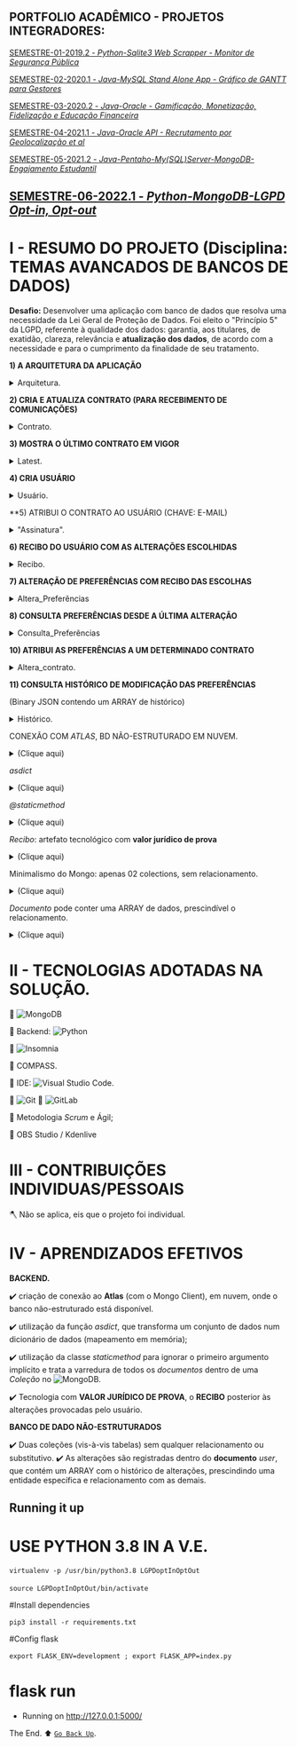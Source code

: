 ## PORTFOLIO ACADÊMICO - PROJETOS INTEGRADORES:

[SEMESTRE-01-2019.2 - *Python-Sqlite3 Web Scrapper - Monitor de Segurança Pública*](https://github.com/ODAGAMMXIX/PFOLIO1_DANZO) 

[SEMESTRE-02-2020.1 - *Java-MySQL Stand Alone App - Gráfico de GANTT para Gestores*](https://github.com/ODAGAMMXIX/PFOLIO2_GANTT)

[SEMESTRE-03-2020.2 - *Java-Oracle - Gamificação, Monetização, Fidelização e Educação Financeira*](https://github.com/ODAGAMMXIX/PFOLIO3_VALCODE)

[SEMESTRE-04-2021.1 - *Java-Oracle API - Recrutamento por Geolocalização et al*](https://github.com/ODAGAMMXIX/PFOLIO4_JOBNATION)

[SEMESTRE-05-2021.2 - *Java-Pentaho-My(SQL)Server-MongoDB-Engajamento Estudantil*](https://github.com/ODAGAMMXIX/PFOLIO5_EDUCALYTICS)

## [SEMESTRE-06-2022.1 - *Python-MongoDB-LGPD Opt-in, Opt-out*](https://github.com/ODAGAMMXIX/PFOLIO6_OPTIN_OUT)


# I - RESUMO DO PROJETO (Disciplina: TEMAS AVANCADOS DE BANCOS DE DADOS)

**Desafio:** Desenvolver uma aplicação com banco de dados que resolva uma necessidade da Lei Geral de Proteção de Dados. Foi eleito o "Princípio 5" da LGPD, referente à qualidade  dos  dados:  garantia,  aos  titulares,  de  exatidão,  clareza, relevância  e  **atualização  dos  dados**,  de  acordo  com  a  necessidade  e  para  o cumprimento da finalidade de seu tratamento.

**1) A ARQUITETURA DA APLICAÇÃO**

<details><summary> Arquitetura.</summary>
<p align="center">
<img src="https://user-images.githubusercontent.com/54047352/165441157-5dfd32f0-fa09-41ea-82b9-3c9c73636201.png">
</p>
</details>

**2) CRIA E ATUALIZA CONTRATO (PARA RECEBIMENTO DE COMUNICAÇÕES)**
<details><summary> Contrato.</summary>
<p align="center">
<img src="https://user-images.githubusercontent.com/54047352/166626339-8e182d75-7d2e-4ac7-8137-514244de1b69.png">
<img src="https://user-images.githubusercontent.com/54047352/166626340-9d461710-2c9c-4c50-b4f4-1d8ad796ace8.png">
</p>
</details>
 
**3) MOSTRA O ÚLTIMO CONTRATO EM VIGOR**
<details><summary> Latest.</summary>
<p align="center">
<img src="https://user-images.githubusercontent.com/54047352/166626341-69e0d45b-0d3d-4df2-8a24-476e2af35d68.png">
</p>
</details>

**4) CRIA USUÁRIO**
<details><summary>Usuário.</summary>
<p align="center">
<img src="https://user-images.githubusercontent.com/54047352/166626344-6cce5e90-73b6-4af0-9b0b-875b2b012aec.png">
</p>
</details>

**5) ATRIBUI O CONTRATO AO USUÁRIO (CHAVE: E-MAIL)

<details><summary> "Assinatura".</summary>
<p align="center">
<img src="https://user-images.githubusercontent.com/54047352/166626349-8233bd13-d742-4354-96ff-10f96a8c39df.png">
</p>
</details>

**6) RECIBO DO USUÁRIO COM AS ALTERAÇÕES ESCOLHIDAS**
<details><summary> Recibo.</summary>
<p align="center">
<img src="https://user-images.githubusercontent.com/54047352/166626352-3694be99-fe27-42e5-86a0-0e35cda16967.png">
</p>
</details>

**7) ALTERAÇÃO DE PREFERÊNCIAS COM RECIBO DAS ESCOLHAS**
<details><summary> Altera_Preferências</summary>
<p align="center">
<img src="https://user-images.githubusercontent.com/54047352/166626354-daeba86b-2b48-40e1-8d82-b225443f8653.png">
    (usuária: Natasha)
<img src="https://user-images.githubusercontent.com/54047352/166626359-96d2e8f8-feeb-442c-b882-39c8a6fd0ba7.png">
    (usuária: Iron-man)
</p>
</details>

**8) CONSULTA PREFERÊNCIAS DESDE A ÚLTIMA ALTERAÇÃO**

<details><summary> Consulta_Preferências</summary>
<p align="center">
<img src="https://user-images.githubusercontent.com/54047352/166626356-d5dd58cb-25e6-4504-b6ef-8f106e929cd5.png">
</p>
</details>


**10) ATRIBUI AS PREFERÊNCIAS A UM DETERMINADO CONTRATO**
<details><summary> Altera_contrato.</summary>
<p align="center">
<img src="https://user-images.githubusercontent.com/54047352/166626364-67a3aeac-a853-4a34-84c3-4025ded4557d.png">
<img src="https://user-images.githubusercontent.com/54047352/166626366-9936d33d-00a6-4715-b624-09d6c4dfc16d.png">
<img src="https://user-images.githubusercontent.com/54047352/166626368-f17c67a9-377f-4c0f-b8b1-d471d7dee4f2.png">
<img src="https://user-images.githubusercontent.com/54047352/166626369-fd736e7e-24c2-488e-8443-48b5b997ef0e.png">
</p>
</details>


**11) CONSULTA HISTÓRICO DE MODIFICAÇÃO DAS PREFERÊNCIAS**

(Binary JSON contendo um ARRAY de histórico)
<details><summary> Histórico.</summary>
<p align="center">
<img src="https://user-images.githubusercontent.com/54047352/166626370-d6c316a1-ca1d-4899-bbaf-a3f66a63255d.png">
<img src="https://user-images.githubusercontent.com/54047352/166626372-5d75a461-b724-4607-b70a-b2a251e15154.png">
<img src="https://user-images.githubusercontent.com/54047352/166626373-5aed99c0-01bc-41a8-a5b7-f2c4bdbc68e3.png">
<img src="https://user-images.githubusercontent.com/54047352/166626378-17611c2a-ca2f-4bd5-9b1e-7b66aa80471b.png">
<img src="https://user-images.githubusercontent.com/54047352/166626346-142bc1fd-36b1-470c-8f8a-9d6e0e0f8f79.png">
<img src="https://user-images.githubusercontent.com/54047352/166626348-5c13e632-06ac-41ed-9547-57b98f8bf9df.png">
</p>
</details>

CONEXÃO COM *ATLAS*, BD NÃO-ESTRUTURADO EM NUVEM.

<details><summary> (Clique aqui)</summary>
<p align="center">
<img src="https://github.com/ODAGAMMXIX/PFOLIO6_OPTIN_OUT/blob/aa82d170c540c2ad9a7f03495e7a9bbf81d2b234/imgs/Screenshot%20from%202022-06-19%2023-11-29.png">
</p>
</details>

*asdict*
<details><summary> (Clique aqui)</summary>
<p align="center">
<img src="https://github.com/ODAGAMMXIX/PFOLIO6_OPTIN_OUT/blob/aa82d170c540c2ad9a7f03495e7a9bbf81d2b234/imgs/Screenshot%20from%202022-06-19%2023-13-24.png">
</p>
</details>

*@staticmethod*
<details><summary> (Clique aqui)</summary>
<p align="center">
<img src="https://github.com/ODAGAMMXIX/PFOLIO6_OPTIN_OUT/blob/9f9935e8c5b85b2c0366b5e9ba42d5ba8ce6f79a/imgs/Screenshot%20from%202022-06-19%2023-50-10.png">
</p>
</details>

*Recibo*: artefato tecnológico com **valor jurídico de prova**
<details><summary> (Clique aqui)</summary>
<p align="center">
<img src="https://github.com/ODAGAMMXIX/PFOLIO6_OPTIN_OUT/blob/aa82d170c540c2ad9a7f03495e7a9bbf81d2b234/imgs/Screenshot%20from%202022-06-19%2023-14-20.png">
</p>
</details>

Minimalismo do Mongo: apenas 02 colections, sem relacionamento.
<details><summary> (Clique aqui)</summary>
<p align="center">
<img src="https://github.com/ODAGAMMXIX/PFOLIO6_OPTIN_OUT/blob/aa82d170c540c2ad9a7f03495e7a9bbf81d2b234/imgs/Screenshot%20from%202022-06-19%2023-17-32.png">
</p>
</details>

*Documento* pode conter uma ARRAY de dados, prescindível o relacionamento.
<details><summary> (Clique aqui)</summary>
<p align="center">
<img src="https://github.com/ODAGAMMXIX/PFOLIO6_OPTIN_OUT/blob/aa82d170c540c2ad9a7f03495e7a9bbf81d2b234/imgs/Screenshot%20from%202022-06-19%2023-18-21.png">
</p>
</details>

# II -  TECNOLOGIAS ADOTADAS NA SOLUÇÃO.

:wrench: ![MongoDB](https://img.shields.io/badge/MongoDB-%234ea94b.svg?style=for-the-badge&logo=mongodb&logoColor=white)

:wrench:  Backend: ![Python](https://img.shields.io/badge/python-3670A0?style=for-the-badge&logo=python&logoColor=ffdd54) 

:wrench:  ![Insomnia](https://img.shields.io/badge/Insomnia-black?style=for-the-badge&logo=insomnia&logoColor=5849BE)

:wrench: COMPASS.

:wrench:  IDE: ![Visual Studio Code](https://img.shields.io/badge/Visual%20Studio%20Code-0078d7.svg?style=for-the-badge&logo=visual-studio-code&logoColor=white).

:wrench:  ![Git](https://img.shields.io/badge/git-%23F05033.svg?style=for-the-badge&logo=git&logoColor=white)
:wrench:  ![GitLab](https://img.shields.io/badge/gitlab-%23181717.svg?style=for-the-badge&logo=gitlab&logoColor=white)

:wrench:  Metodologia *Scrum* e Ágil;

:wrench: OBS Studio / Kdenlive

# III - CONTRIBUIÇÕES INDIVIDUAS/PESSOAIS

:axe: Não se aplica, eis que o projeto foi individual.

# IV - APRENDIZADOS EFETIVOS

**BACKEND.**

:heavy_check_mark: criação de conexão ao **Atlas** (com o Mongo Client), em nuvem, onde o banco não-estruturado está disponível.

:heavy_check_mark: utilização da função *asdict*, que transforma um conjunto de dados num dicionário de dados (mapeamento em memória);

:heavy_check_mark: utilização da classe *staticmethod* para ignorar o primeiro argumento implícito e trata a varredura de todos os *documentos* dentro de uma *Coleção* no ![MongoDB](https://img.shields.io/badge/MongoDB-%234ea94b.svg?style=for-the-badge&logo=mongodb&logoColor=white).

:heavy_check_mark: Tecnologia com **VALOR JURÍDICO DE PROVA**, o **RECIBO** posterior às alterações provocadas pelo usuário.

**BANCO DE DADO NÃO-ESTRUTURADOS**

:heavy_check_mark: Duas coleções (vis-à-vis tabelas) sem qualquer relacionamento ou substitutivo.
:heavy_check_mark: As alterações são registradas dentro do **documento** *user*, que contém um ARRAY com o histórico de alterações, prescindindo uma entidade específica e relacionamento com as demais.

## Running it up

# USE PYTHON 3.8 IN A V.E.
    virtualenv -p /usr/bin/python3.8 LGPDoptInOptOut

    source LGPDoptInOptOut/bin/activate

#Install dependencies

    pip3 install -r requirements.txt

#Config flask

    export FLASK_ENV=development ; export FLASK_APP=index.py

# flask run

* Running on http://127.0.0.1:5000/

The End.
:arrow_up: 
[`Go Back Up`](#https://github.com/ODAGAMMXIX/PFOLIO6_OPTIN_OUT/blob/main/README.md#i---resumo-do-projeto-disciplina-temas-avancados-de-bancos-de-dados).
